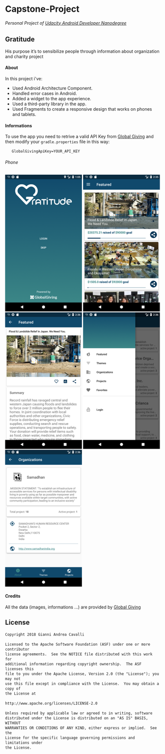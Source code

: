 # Capstone-Project
###### Personal Project of [Udacity Android Developer Nanodegree](https://classroom.udacity.com/nanodegrees/nd801/syllabus/core-curriculum)

## Gratitude
His purpose it’s to sensibilize people through information about organization and charity project
#### About
In this project i've:

- Used Android Architecture Component.
- Handled error cases in Android.
- Added a widget to the app experience.
- Used a third-party library in the app.
- Used Fragments to create a responsive design that works on phones and tablets.


#### Informations
To use the app you need to retrive a valid API Key from [Global Giving](https://www.globalgiving.org/dy/v2/developer/get-api-key.html) and then modify your `gradle.properties` file in this way:

```
   GlobalGivingApiKey=YOUR_API_KEY
```

###### Phone
<img src="https://raw.githubusercontent.com/justodepp/Capstone-Project/master/art/img_1.png" width="250"> <img src="https://raw.githubusercontent.com/justodepp/Capstone-Project/master/art/img_2.png" width="250"> <img src="https://raw.githubusercontent.com/justodepp/Capstone-Project/master/art/img_3.png" width="250">
<img src="https://raw.githubusercontent.com/justodepp/Capstone-Project/master/art/img_4.png" width="250"> <img src="https://raw.githubusercontent.com/justodepp/Capstone-Project/master/art/img_5.png" width="250">

#### Credits
All the data (images, informations ...) are provided by [Global Giving](https://www.flaticon.com/authors/pixel-perfect)

License
-------------
```
Copyright 2018 Gianni Andrea Cavalli

Licensed to the Apache Software Foundation (ASF) under one or more contributor
license agreements.  See the NOTICE file distributed with this work for
additional information regarding copyright ownership.  The ASF licenses this
file to you under the Apache License, Version 2.0 (the "License"); you may not
use this file except in compliance with the License.  You may obtain a copy of
the License at

http://www.apache.org/licenses/LICENSE-2.0

Unless required by applicable law or agreed to in writing, software
distributed under the License is distributed on an "AS IS" BASIS, WITHOUT
WARRANTIES OR CONDITIONS OF ANY KIND, either express or implied.  See the
License for the specific language governing permissions and limitations under
the License.
```
